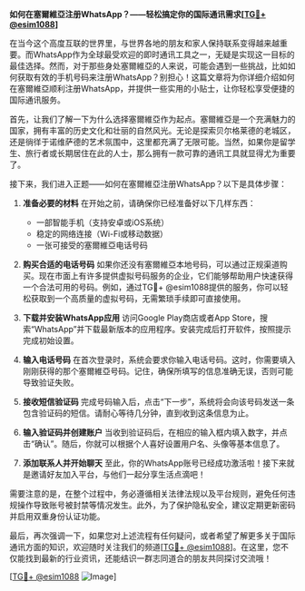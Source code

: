 **如何在塞爾維亞注册WhatsApp？——轻松搞定你的国际通讯需求[[TG💪+ @esim1088](https://t.me/s/esim1088)]**

在当今这个高度互联的世界里，与世界各地的朋友和家人保持联系变得越来越重要。而WhatsApp作为全球最受欢迎的即时通讯工具之一，无疑是实现这一目标的最佳选择。然而，对于那些身处塞爾維亞的人来说，可能会遇到一些挑战，比如如何获取有效的手机号码来注册WhatsApp？别担心！这篇文章将为你详细介绍如何在塞爾維亞顺利注册WhatsApp，并提供一些实用的小贴士，让你轻松享受便捷的国际通讯服务。

首先，让我们了解一下为什么选择塞爾維亞作为起点。塞爾維亞是一个充满魅力的国家，拥有丰富的历史文化和壮丽的自然风光。无论是探索贝尔格莱德的老城区，还是徜徉于诺维萨德的艺术氛围中，这里都充满了无限可能。当然，如果你是留学生、旅行者或长期居住在此的人士，那么拥有一款可靠的通讯工具就显得尤为重要了。

接下来，我们进入正题——如何在塞爾維亞注册WhatsApp？以下是具体步骤：

1. **准备必要的材料**
   在开始之前，请确保你已经准备好以下几样东西：
   - 一部智能手机（支持安卓或iOS系统）
   - 稳定的网络连接（Wi-Fi或移动数据）
   - 一张可接受的塞爾維亞电话号码

2. **购买合适的电话号码**
   如果你还没有塞爾維亞本地号码，可以通过正规渠道购买。现在市面上有许多提供虚拟号码服务的企业，它们能够帮助用户快速获得一个合法可用的号码。例如，通过TG💪+ @esim1088提供的服务，你可以轻松获取到一个高质量的虚拟号码，无需繁琐手续即可直接使用。

3. **下载并安装WhatsApp应用**
   访问Google Play商店或者App Store，搜索“WhatsApp”并下载最新版本的应用程序。安装完成后打开软件，按照提示完成初始设置。

4. **输入电话号码**
   在首次登录时，系统会要求你输入电话号码。这时，你需要填入刚刚获得的那个塞爾維亞号码。记住，确保所填写的信息准确无误，否则可能导致验证失败。

5. **接收短信验证码**
   完成号码输入后，点击“下一步”，系统将会向该号码发送一条包含验证码的短信。请耐心等待几分钟，直到收到这条信息为止。

6. **输入验证码并创建账户**
   当收到验证码后，在相应的输入框内填入数字，并点击“确认”。随后，你就可以根据个人喜好设置用户名、头像等基本信息了。

7. **添加联系人并开始聊天**
   至此，你的WhatsApp账号已经成功激活啦！接下来就是邀请好友加入平台，与他们一起分享生活点滴吧！

需要注意的是，在整个过程中，务必遵循相关法律法规以及平台规则，避免任何违规操作导致账号被封禁等情况发生。此外，为了保护隐私安全，建议定期更新密码并启用双重身份认证功能。

最后，再次强调一下，如果您对上述流程有任何疑问，或者希望了解更多关于国际通讯方面的知识，欢迎随时关注我们的频道[[TG💪+ @esim1088](https://t.me/s/esim1088)]。在这里，您不仅能找到最新的行业资讯，还能结识一群志同道合的朋友共同探讨交流哦！

[[TG💪+ @esim1088](https://t.me/s/esim1088) ![Image](https://i.postimg.cc/4NQfJmqS/Snipaste-2025-05-13-00-14-12.png)]